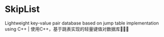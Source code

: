 # SkipList
Lightweight key-value pair database based on jump table implementation using C++ | 使用C++，基于跳表实现的轻量键值对数据库🌠🌠🌠
